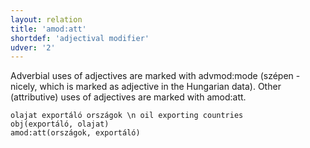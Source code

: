 ```yaml
---
layout: relation
title: 'amod:att'
shortdef: 'adjectival modifier'
udver: '2'
---
```


Adverbial uses of adjectives are marked with advmod:mode (szépen - nicely, which is marked as adjective in the Hungarian data).
Other (attributive) uses of adjectives are marked with amod:att.

~~~ sdparse
olajat exportáló országok \n oil exporting countries
obj(exportáló, olajat)
amod:att(országok, exportáló)
~~~

<!-- Interlanguage links updated Po 11. listopadu 2024, 20:10:25 CET -->
